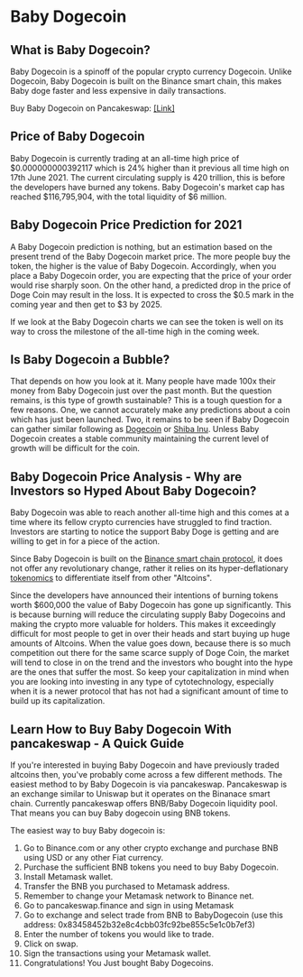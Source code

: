 # Baby Dogecoin
## What is Baby Dogecoin?

Baby Dogecoin is a spinoff of the popular crypto currency Dogecoin. Unlike Dogecoin, Baby Dogecoin is built on the Binance smart chain, this makes Baby doge faster and less expensive in daily transactions.

Buy Baby Dogecoin on Pancakeswap: [[Link]](https://exchange.pancakeswap.finance/#/swap?outputCurrency=0x83458452b32e8c4cbb03fc92be855c5e1c0b7ef3)

## Price of Baby Dogecoin

Baby Dogecoin is currently trading at an all-time high price of $0.000000000392117 which is 24% higher than it previous all time high on 17th June 2021. The current circulating supply is 420 trillion, this is before the developers have burned any tokens. Baby Dogecoin&#39;s market cap has reached $116,795,904, with the total liquidity of $6 million.

##

## Baby Dogecoin Price Prediction for 2021

A Baby Dogecoin prediction is nothing, but an estimation based on the present trend of the Baby Dogecoin market price. The more people buy the token, the higher is the value of Baby Dogecoin. Accordingly, when you place a Baby Dogecoin order, you are expecting that the price of your order would rise sharply soon. On the other hand, a predicted drop in the price of Doge Coin may result in the loss. It is expected to cross the $0.5 mark in the coming year and then get to $3 by 2025.

If we look at the Baby Dogecoin charts we can see the token is well on its way to cross the milestone of the all-time high in the coming week.

## Is Baby Dogecoin a Bubble?

That depends on how you look at it. Many people have made 100x their money from Baby Dogecoin just over the past month. But the question remains, is this type of growth sustainable? This is a tough question for a few reasons. One, we cannot accurately make any predictions about a coin which has just been launched. Two, it remains to be seen if Baby Dogecoin can gather similar following as [Dogecoin](https://www.coindesk.com/price/dogecoin) or [Shiba Inu](https://finance.yahoo.com/news/shiba-inu-could-dethrone-dogecoin-150501608.html). Unless Baby Dogecoin creates a stable community maintaining the current level of growth will be difficult for the coin.

## Baby Dogecoin Price Analysis - Why are Investors so Hyped About Baby Dogecoin?

Baby Dogecoin was able to reach another all-time high and this comes at a time where its fellow crypto currencies have struggled to find traction. Investors are starting to notice the support Baby Doge is getting and are willing to get in for a piece of the action.

Since Baby Dogecoin is built on the [Binance smart chain protocol](https://www.binance.com/en/blog/421499824684900933/Binance-Smart-Chain-Launches-Today), it does not offer any revolutionary change, rather it relies on its hyper-deflationary [tokenomics](https://coinmarketcap.com/alexandria/article/what-is-tokenomics) to differentiate itself from other &quot;Altcoins&quot;.

Since the developers have announced their intentions of burning tokens worth $600,000 the value of Baby Dogecoin has gone up significantly. This is because burning will reduce the circulating supply Baby Dogecoins and making the crypto more valuable for holders. This makes it exceedingly difficult for most people to get in over their heads and start buying up huge amounts of Altcoins. When the value goes down, because there is so much competition out there for the same scarce supply of Doge Coin, the market will tend to close in on the trend and the investors who bought into the hype are the ones that suffer the most. So keep your capitalization in mind when you are looking into investing in any type of cytotechnology, especially when it is a newer protocol that has not had a significant amount of time to build up its capitalization.

## Learn How to Buy Baby Dogecoin With pancakeswap - A Quick Guide

If you&#39;re interested in buying Baby Dogecoin and have previously traded altcoins then, you&#39;ve probably come across a few different methods. The easiest method to by Baby Dogecoin is via pancakeswap. Pancakeswap is an exchange similar to Uniswap but it operates on the Binanace smart chain. Currently pancakeswap offers BNB/Baby Dogecoin liquidity pool. That means you can buy Baby dogecoin using BNB tokens.

The easiest way to buy Baby dogecoin is:

1. Go to Binance.com or any other crypto exchange and purchase BNB using USD or any other Fiat currency.
2. Purchase the sufficient BNB tokens you need to buy Baby Dogecoin.
3. Install Metamask wallet.
4. Transfer the BNB you purchased to Metamask address.
5. Remember to change your Metamask network to Binance net.
6. Go to pancakeswap.finance and sign in using Metamask
7. Go to exchange and select trade from BNB to BabyDogecoin (use this address: 0x83458452b32e8c4cbb03fc92be855c5e1c0b7ef3)
8. Enter the number of tokens you would like to trade.
9. Click on swap.
10. Sign the transactions using your Metamask wallet.
11. Congratulations! You Just bought Baby Dogecoins.

